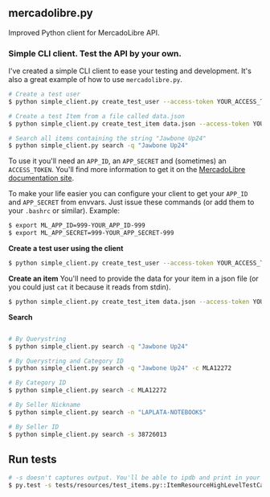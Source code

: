 ## mercadolibre.py

Improved Python client for MercadoLibre API.

### Simple CLI client. Test the API by your own.

I've created a simple CLI client to ease your testing and development. It's also a great example of how to use `mercadolibre.py`.

```bash
# Create a test user
$ python simple_client.py create_test_user --access-token YOUR_ACCESS_TOKEN

# Create a test Item from a file called data.json
$ python simple_client.py create_test_item data.json --access-token YOUR_ACCESS_TOKEN

# Search all items containing the string "Jawbone Up24"
$ python simple_client.py search -q "Jawbone Up24"
```

To use it you'll need an `APP_ID`, an `APP_SECRET` and (sometimes) an `ACCESS_TOKEN`. You'll find more information to get it on the [MercadoLibre documentation site](http://developers.mercadolibre.com/first-step/).

To make your life easier you can configure your client to get your `APP_ID` and `APP_SECRET` from envvars. Just issue these commands (or add them to your `.bashrc` or similar). Example:

```bash
$ export ML_APP_ID=999-YOUR_APP_ID-999
$ export ML_APP_SECRET=999-YOUR_APP_SECRET-999
```

**Create a test user using the client**

```bash
$ python simple_client.py create_test_user --access-token YOUR_ACCESS_TOKEN
```

**Create an item**
You'll need to provide the data for your item in a json file (or you could just `cat` it because it reads from stdin).

```bash
$ python simple_client.py create_test_item data.json --access-token YOUR_ACCESS_TOKEN
```

**Search**

```bash

# By Querystring
$ python simple_client.py search -q "Jawbone Up24"

# By Querystring and Category ID
$ python simple_client.py search -q "Jawbone Up24" -c MLA12272

# By Category ID
$ python simple_client.py search -c MLA12272

# By Seller Nickname
$ python simple_client.py search -n "LAPLATA-NOTEBOOKS"

# By Seller ID
$ python simple_client.py search -s 38726013

```

## Run tests

```bash
# -s doesn't captures output. You'll be able to ipdb and print in your tests.
$ py.test -s tests/resources/test_items.py::ItemResourceHighLevelTestCase::test_some_method
```
